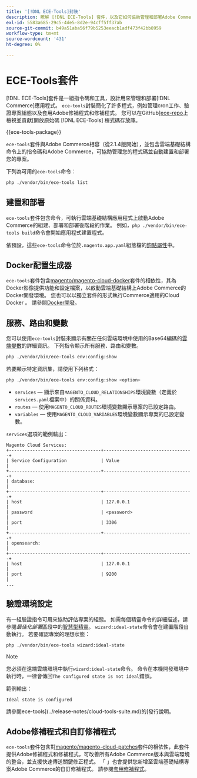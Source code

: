 ```yaml
---
title: '[!DNL ECE-Tools]封裝'
description: 瞭解 [!DNL ECE-Tools] 套件，以及它如何協助管理和部署Adobe Commerce。
exl-id: 5583a685-29c5-4de5-8d2e-94cff5ff37ab
source-git-commit: b49a51aba56f79b5253eeacb1adf473f42bb8959
workflow-type: tm+mt
source-wordcount: '431'
ht-degree: 0%

---
```


# ECE-Tools套件

[!DNL ECE-Tools]套件是一組指令碼和工具，設計用來管理和部署[!DNL Commerce]應用程式。 `ece-tools`封裝簡化了許多程式，例如管理cron工作、驗證專案組態以及套用Adobe修補程式和修補程式。 您可以在GitHub][ece-repo]上檢視並貢獻[開放原始碼 [!DNL ECE-Tools] 程式碼存放庫。

{{ece-tools-package}}

`ece-tools`套件與Adobe Commerce相容（從2.1.4版開始），並包含雲端基礎結構命令上的指令碼和Adobe Commerce，可協助管理您的程式碼並自動建置和部署您的專案。

下列為可用的`ece-tools`命令：

```bash
php ./vendor/bin/ece-tools list
```

## 建置和部署

`ece-tools`套件包含命令，可執行雲端基礎結構應用程式上啟動Adobe Commerce的組建、部署和部署後階段的作業。 例如，`php ./vendor/bin/ece-tools build`命令會開始應用程式建置程式。

依預設，這些`ece-tools`命令位於`.magento.app.yaml`組態檔的[鉤點屬性](../application/hooks-property.md)中。

## Docker配置生成器

`ece-tools`套件包含[magento/magento-cloud-docker]套件的相依性，其為Docker影像提供功能和設定檔案，以啟動雲端基礎結構上Adobe Commerce的Docker開發環境。 您也可以以獨立套件的形式執行Commerce適用的Cloud Docker 。 請參閱[Docker開發](../dev-tools/cloud-docker.md)。

## 服務、路由和變數

您可以使用`ece-tools`封裝來顯示有關在任何雲端環境中使用的Base64編碼的[雲端變數](../environment/variables-cloud.md)的詳細資訊。 下列指令顯示所有服務、路由和變數。

```bash
php ./vendor/bin/ece-tools env:config:show
```

若要顯示特定資訊集，請使用下列格式：

```bash
php ./vendor/bin/ece-tools env:config:show <option>
```

- `services` — 顯示來自`MAGENTO_CLOUD_RELATIONSHIPS`環境變數（定義於`services.yaml`檔案中）的關係資料。
- `routes` — 使用`MAGENTO_CLOUD_ROUTES`環境變數顯示專案的已設定路由。
- `variables` — 使用`MAGENTO_CLOUD_VARIABLES`環境變數顯示專案的已設定變數。

`services`選項的範例輸出：

```
Magento Cloud Services:
+-----------------------------------+----------------------------------+
| Service Configuration             | Value                            |
+-----------------------------------+----------------------------------+
| database:                                                            |
+-----------------------------------+----------------------------------+
| host                              | 127.0.0.1                        |
| password                          | <password>                       |
| port                              | 3306                             |
+-----------------------------------+----------------------------------+
| opensearch:                                                          |
+-----------------------------------+----------------------------------+
| host                              | 127.0.0.1                        |
| port                              | 9200                             |
...
```

## 驗證環境設定

有一組驗證指令可用來協助評估專案的組態。 如需每個精靈命令的詳細描述，請參閱&#x200B;_最佳化部署_&#x200B;區段中的[智慧型精靈](../deploy/smart-wizards.md)。 `wizard:ideal-state`命令會在建置階段自動執行。 若要確認專案的理想狀態：

```bash
php ./vendor/bin/ece-tools wizard:ideal-state
```

>[!NOTE]
>
>您必須在遠端雲端環境中執行`wizard:ideal-state`命令。 命令在本機開發環境中執行時，一律會傳回`The configured state is not ideal`錯誤。

範例輸出：

```
Ideal state is configured
```

請參閱ece-tools](../release-notes/cloud-tools-suite.md)的[發行說明。

## Adobe修補程式和自訂修補程式

`ece-tools`套件包含對[magento/magento-cloud-patches]套件的相依性，此套件提供Adobe修補程式和修補程式，可改善所有Adobe Commerce版本與雲端環境的整合，並支援快速傳送關鍵修正程式。 「 」也會提供您新增至雲端基礎結構專案Adobe Commerce的自訂修補程式。 請參閱[套用修補程式](../development/apply-patches.md)。

<!-- link definitions -->

[ece-repo]: https://github.com/magento/ece-tools
[magento/magento-cloud-docker]: https://github.com/magento/magento-cloud-docker
[magento/magento-cloud-patches]: https://github.com/magento/magento-cloud-patches
